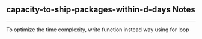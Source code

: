 <h2>capacity-to-ship-packages-within-d-days Notes</h2><hr>To optimize the time complexity, write function instead way using for loop 